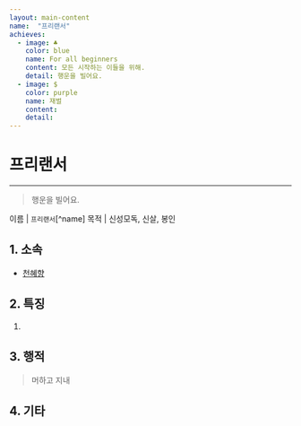 ```yaml
---
layout: main-content
name:  "프리랜서"
achieves:
  - image: ♣
    color: blue
    name: For all beginners
    content: 모든 시작하는 이들을 위해.
    detail: 행운을 빌어요.
  - image: $
    color: purple
    name: 재벌
    content:
    detail:
---
```

# 프리랜서
---
>  행운을 빌어요.

이름 | `프리랜서`[^name]
목적 | 신성모독, 신살, 봉인

## 1. 소속

- [천혜향](../../member/hyehyang/index.html)

## 2. 특징

1.


## 3. 행적
  > 머하고 지내


## 4. 기타
